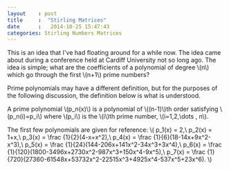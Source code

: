 ```yaml
---
layout    : post
title     :  "Stirling Matrices"
date      :   2014-10-25 15:47:43
categories: Stirling Numbers Matrices
---
```

This is an idea that I've had floating around for a while now. The idea came about during a conference held at Cardiff University
not so long ago. The idea is simple; what are the coefficients of a polynomial of degree \\(n\\) which go through the first \\(n+1\\) prime numbers? 

Prime polynomials may have a different definition, but for the purposes of the following discussion, the definition below is what is understood.

A prime polynomial \\(p\_n(x)\\) is a polynomial of \\((n-1)\\)th order satisfying \\(p\_n(i)=p\_i\\) where \\(p\_i\\) is the \\(i\\)th prime number, \\(i=1,2,\dots , n\\).

The first few polynomials are given for reference:
\\(
p\_1(x) = 2,\\
p\_2(x) = 1+x,\\
p\_3(x) = \frac {1}{2}(4-x+x^2),\\
p\_4(x) = \frac {1}{6}(18-14x+9x^2-x^3),\\
p\_5(x) = \frac {1}{24}(144-206x+141x^2-34x^3+3x^4),\\
p\_6(x) = \frac {1}{120}(1800-3496x+2730x^2-987x^3+150x^4-9x^5),\\
p\_7(x) = \frac {1}{720}(27360-61548x+53732x^2-22515x^3+4925x^4-537x^5+23x^6).
\\)

